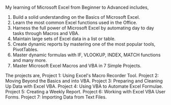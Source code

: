 My learning of Microsoft Excel from Beginner to Advanced includes,
1. Build a solid understanding on the Basics of Microsoft Excel.
2. Learn the most common Excel functions used in the Office.
3. Harness the full power of Microsoft Excel by automating day to day tasks through Macros and VBA.
4. Maintain large sets of Excel data in a list or table.
5. Create dynamic reports by mastering one of the most popular tools, PivotTables.
6. Master dynamic formulas with IF, VLOOKUP, INDEX, MATCH functions and many more.
7. Master Microsoft Excel Macros and VBA in 7 Simple Projects.

The projects are,
Project 1: Using Excel's Macro Recorder Tool.
Project 2: Moving Beyond the Basics and into VBA.
Project 3: Preparing and Cleaning Up Data with Excel VBA.
Project 4: Using VBA to Automate Excel Formulae.
Project 5: Creating a Weekly Report.
Project 6: Working with Excel VBA User Forms.
Project 7: Importing Data from Text Files.
